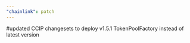 ```yaml
---
"chainlink": patch
---
```


#updated CCIP changesets to deploy v1.5.1 TokenPoolFactory instead of latest version
